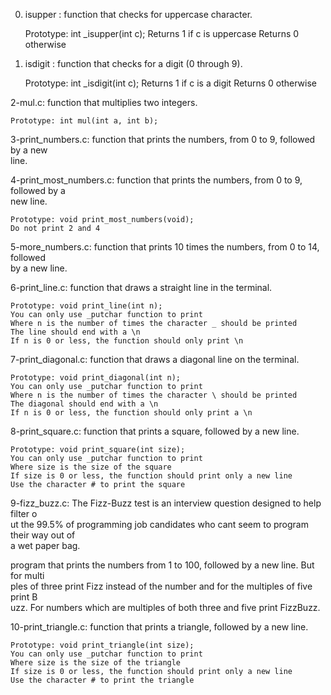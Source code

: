 0. isupper : function that checks for uppercase character.

    Prototype: int _isupper(int c);
    Returns 1 if c is uppercase
    Returns 0 otherwise

1. isdigit : function that checks for a digit (0 through 9).

    Prototype: int _isdigit(int c);
    Returns 1 if c is a digit
    Returns 0 otherwise

2-mul.c: function that multiplies two integers.

    Prototype: int mul(int a, int b);

3-print_numbers.c: function that prints the numbers, from 0 to 9, followed by a new \
line.

4-print_most_numbers.c: function that prints the numbers, from 0 to 9, followed by a\
 new line.

    Prototype: void print_most_numbers(void);
    Do not print 2 and 4

5-more_numbers.c: function that prints 10 times the numbers, from 0 to 14, followed \
by a new line.

6-print_line.c: function that draws a straight line in the terminal.

    Prototype: void print_line(int n);
    You can only use _putchar function to print
    Where n is the number of times the character _ should be printed
    The line should end with a \n
    If n is 0 or less, the function should only print \n

7-print_diagonal.c: function that draws a diagonal line on the terminal.

    Prototype: void print_diagonal(int n);
    You can only use _putchar function to print
    Where n is the number of times the character \ should be printed
    The diagonal should end with a \n
    If n is 0 or less, the function should only print a \n

8-print_square.c: function that prints a square, followed by a new line.

    Prototype: void print_square(int size);
    You can only use _putchar function to print
    Where size is the size of the square
    If size is 0 or less, the function should print only a new line
    Use the character # to print the square

9-fizz_buzz.c: The Fizz-Buzz test is an interview question designed to help filter o\
ut the 99.5% of programming job candidates who cant seem to program their way out of\
 a wet paper bag.

program that prints the numbers from 1 to 100, followed by a new line. But for multi\
ples of three print Fizz instead of the number and for the multiples of five print B\
uzz. For numbers which are multiples of both three and five print FizzBuzz.

10-print_triangle.c: function that prints a triangle, followed by a new line.

    Prototype: void print_triangle(int size);
    You can only use _putchar function to print
    Where size is the size of the triangle
    If size is 0 or less, the function should print only a new line
    Use the character # to print the triangle
